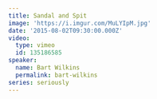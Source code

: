 ```yaml
---
title: Sandal and Spit
image: 'https://i.imgur.com/MuLYIpM.jpg'
date: '2015-08-02T09:30:00.000Z'
video:
  type: vimeo
  id: 135186585
speaker:
  name: Bart Wilkins
  permalink: bart-wilkins
series: seriously
---
```


